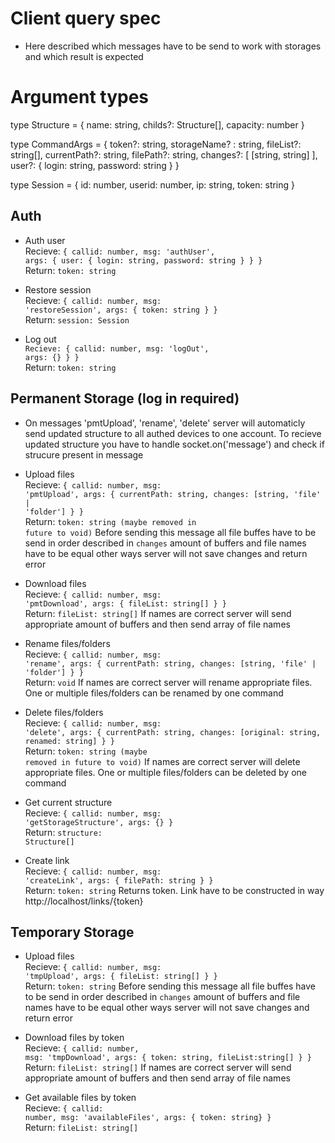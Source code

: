# Client query spec
* Here described which messages have to be send to work with storages and which result is expected

# Argument types
type Structure = {
  name: string, 
  childs?: Structure[],
  capacity: number
} 

type CommandArgs = {
  token?: string,
  storageName? : string,
  fileList?: string[],
  currentPath?: string, 
  filePath?: string,
  changes?: [ [string, string] ], 
  user?: { login: string, password: string }
}

type Session = {
  id: number,
  userid: number,
  ip: string,
  token: string
}

## Auth
* Auth user <br/> Recieve: <code>{ callid: number, msg: 'authUser', args: { user: { login: string, password: string } } }</code> <br/>  Return: <code>token: string</code> 

* Restore session <br/> Recieve: <code>{ callid: number, msg: 'restoreSession', args: { token: string } }</code> <br/> Return: <code>session: Session</code> 

* Log out <br/>  <code>Recieve: { callid: number, msg: 'logOut', args: {} } }</code> <br/>  Return: <code>token: string</code> 

## Permanent Storage (log in required)
* On messages 'pmtUpload', 'rename', 'delete' server will automaticly send updated structure to all authed devices to one account. To recieve updated structure you have to handle socket.on('message') and check if strucure present in message 

* Upload files <br/> Recieve: <code>{ callid: number, msg: 'pmtUpload', args: { currentPath: string, changes: [string, 'file' | 'folder'] } }</code> <br/> Return: <code>token: string (maybe removed in future to void)</code> Before sending this message all file buffes have to be send in order described in <code>changes</code> amount of buffers and file names have to be equal other ways server will not save changes and return error

* Download files <br/> Recieve: <code>{ callid: number, msg: 'pmtDownload', args: { fileList: string[] } }</code> <br/> Return: <code>fileList: string[]</code> If names are correct server will send appropriate amount of buffers and then send array of file names

* Rename files/folders <br/> Recieve: <code>{ callid: number, msg: 'rename', args: { currentPath: string, changes: [string, 'file' | 'folder'] } }</code> <br/> Return: <code>void</code> If names are correct server will rename appropriate files. One or multiple files/folders can be renamed by one command

* Delete files/folders <br/> Recieve: <code>{ callid: number, msg: 'delete', args: { currentPath: string, changes: [original: string, renamed: string] } }</code> <br/> Return: <code>token: string (maybe removed in future to void)</code> If names are correct server will delete appropriate files. One or multiple files/folders can be deleted by one command

* Get current structure <br/> Recieve: <code>{ callid: number, msg: 'getStorageStructure', args: {} }</code> <br/> Return: <code>structure: Structure[]</code> 

* Create link <br/> Recieve: <code>{ callid: number, msg: 'createLink', args: { filePath: string } }</code> <br/> Return: <code>token: string</code> Returns token. Link have to be constructed in way http://localhost/links/{token}

## Temporary Storage
* Upload files <br/> Recieve: <code>{ callid: number, msg: 'tmpUpload', args: { fileList: string[] } }</code> <br/> Return: <code>token: string</code> Before sending this message all file buffes have to be send in order described in <code>changes</code> amount of buffers and file names have to be equal other ways server will not save changes and return error

* Download files by token <br/> Recieve: <code>{ callid: number, msg: 'tmpDownload', args: { token: string, fileList:string[]   } }</code> <br/> Return: <code>fileList: string[]</code> If names are correct server will send appropriate amount of buffers and then send array of file names

* Get available files by token <br/> Recieve: <code>{ callid: number, msg: 'availableFiles', args: { token: string} }</code> <br/> Return: <code>fileList: string[]</code> 
